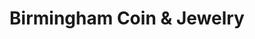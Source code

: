 ---
title: "Birmingham Coin & Jewelry"
url: /birmingham/birmingham-coin-und-jewelry/
shop: Schmuck
---